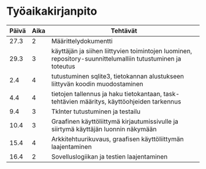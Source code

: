 # Työaikakirjanpito

| Päivä | Aika | Tehtävät |
| ----  | ---- | -------- |
| 27.3  |  2   | Määrittelydokumentti |
| 29.3  |  3   | käyttäjän ja siihen liittyvien toimintojen luominen, repository-suunnittelumalliin tutustuminen ja toteutus|
| 2.4   |  4   | tutustuminen sqlite3, tietokannan alustukseen liittyvän koodin muodostaminen |
| 4.4   |  4   | tietojen tallennus ja haku tietokantaan, task-tehtävien määritys, käyttöohjeiden tarkennus |
| 9.4   |  3   | TkInter tutustuminen ja testailu
| 10.4  |  3   | Graafinen käyttöliittymä kirjautumissivulle ja siirtymä käyttäjän luonnin näkymään
| 15.4  |  4   | Arkkitehtuurikuvaus, graafisen käyttöliittymän laajentaminen
| 16.4  |  2   | Sovelluslogiikan ja testien laajentaminen
